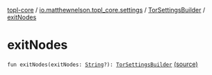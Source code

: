 [topl-core](../../index.md) / [io.matthewnelson.topl_core.settings](../index.md) / [TorSettingsBuilder](index.md) / [exitNodes](./exit-nodes.md)

# exitNodes

`fun exitNodes(exitNodes: `[`String`](https://kotlinlang.org/api/latest/jvm/stdlib/kotlin/-string/index.html)`?): `[`TorSettingsBuilder`](index.md) [(source)](https://github.com/05nelsonm/TorOnionProxyLibrary-Android/blob/master/topl-core/src/main/java/io/matthewnelson/topl_core/settings/TorSettingsBuilder.kt#L368)